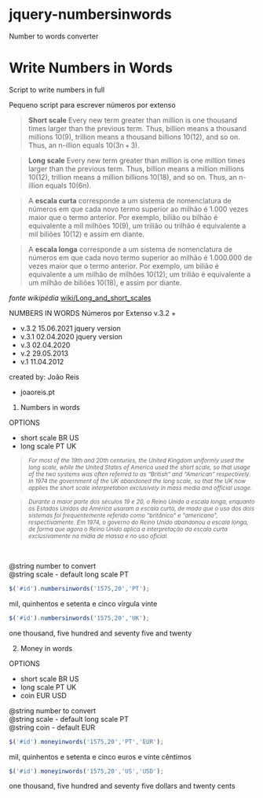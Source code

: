 # jquery-numbersinwords
Number to words converter 

# Write Numbers in Words
Script to write numbers in full

Pequeno script para escrever números por extenso


> **Short scale**
> Every new term greater than million is one thousand times larger than the previous term. 
> Thus, billion means a thousand millions 10(9), trillion means a thousand billions 10(12), and so on. 
> Thus, an n-illion equals 10(3n + 3).

> **Long scale**
> Every new term greater than million is one million times larger than the previous term. 
> Thus, billion means a million millions 10(12), trillion means a million billions 10(18), and so on. 
> Thus, an n-illion equals 10(6n). 


> A **escala curta** corresponde a um sistema de nomenclatura de números em que cada novo termo superior ao milhão é 1.000 vezes maior que o termo anterior. 
> Por exemplo, bilião ou bilhão é equivalente a mil milhões 10(9), um trilião ou trilhão é equivalente a mil biliões 10(12) e assim em diante.

> A **escala longa** corresponde a um sistema de nomenclatura de números em que cada novo termo superior ao milhão é 1.000.000 de vezes maior que o termo anterior. 
> Por exemplo, um bilião é equivalente a um milhão de milhões 10(12); um trilião é equivalente a um milhão de biliões 10(18), e assim por diante.

*fonte wikipédia* [wiki/Long_and_short_scales](https://en.wikipedia.org/wiki/Long_and_short_scales)



NUMBERS IN WORDS
Números por Extenso v.3.2
+
- v.3.2  15.06.2021 jquery version
- v.3.1  02.04.2020 jquery version
- v.3    02.04.2020
- v.2    29.05.2013
- v.1    11.04.2012

created by: João Reis
- joaoreis.pt

1. Numbers in words

OPTIONS 
 - short scale    BR US
 - long scale     PT UK

><small><em>For most of the 19th and 20th centuries, the United Kingdom uniformly used the long scale, while the United States of America used the short scale, so that usage of the two systems was often referred to as “British” and “American” respectively. In 1974 the government of the UK abandoned the long scale, so that the UK now applies the short scale interpretation exclusively in mass media  and official usage.</em></small>

><small><em>Durante a maior parte dos séculos 19 e 20, o Reino Unido a escala longa, enquanto os Estados Unidos da América usaram a escala curta, de modo que o uso dos dois sistemas foi frequentemente referido como "britânico" e "americano", respectivamente. Em 1974, o governo do Reino Unido abandonou a escala longa, de forma que agora o Reino Unido aplica a interpretação da escala curta exclusivamente na mídia de massa e no uso oficial.</em></small>

<br/>
  
@string number to convert<br/>
@string scale - default long scale PT

```javascript
$('#id').numbersinwords('1575,20','PT');
```
mil, quinhentos e setenta e cinco vírgula vinte
```javascript
$('#id').numbersinwords('1575,20','UK');
```
one thousand, five hundred and seventy five and twenty

2. Money in words

OPTIONS 
- short scale    BR US
- long scale     PT UK
- coin           EUR USD

@string number to convert<br/>
@string scale - default long scale PT<br/>
@string coin  - default EUR<br/>

```javascript
$('#id').moneyinwords('1575,20','PT','EUR');
```
mil, quinhentos e setenta e cinco euros e vinte cêntimos

```javascript
$('#id').moneyinwords('1575,20','US','USD');
```
one thousand, five hundred and seventy five dollars and twenty cents
